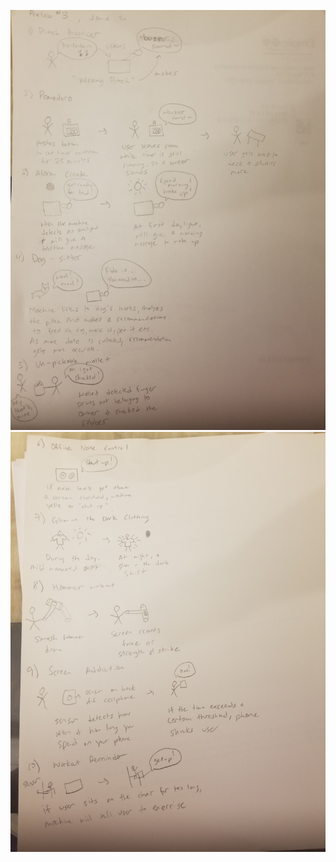![hi](https://github.com/jamiekimyu/Interactive-Lab-Hub/blob/master/prelabs/20180913_010723.jpg)
![hello](https://github.com/jamiekimyu/Interactive-Lab-Hub/blob/master/prelabs/20180913_010750.jpg)
